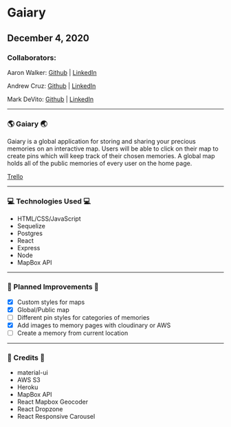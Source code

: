 # Gaiary

## December 4, 2020

### Collaborators:

Aaron Walker: [Github](https://github.com/ItinerantMonolith) | [LinkedIn](https://www.linkedin.com/in/walker-aaron/)

Andrew Cruz: [Github](https://github.com/ajdat10) | [LinkedIn](https://www.linkedin.com/in/andrew-j-cruz/)

Mark DeVito: [Github](https://github.com/markdv123) | [LinkedIn](https://www.linkedin.com/in/markdv123/)

***

### :earth_americas: Gaiary :earth_asia:

Gaiary is a global application for storing and sharing your precious memories on an interactive map. Users will be able to click on their map to create pins which will keep track of their chosen memories. A global map holds all of the public memories of every user on the home page.

[Trello](https://trello.com/b/QEtAsDHy/project3-the-unnamed)
***

### :computer: Technologies Used :computer:

* HTML/CSS/JavaScript
* Sequelize
* Postgres
* React
* Express
* Node
* MapBox API
***

### :memo: Planned Improvements :memo:
- [x] Custom styles for maps
- [x] Global/Public map
- [ ] Different pin styles for categories of memories
- [x] Add images to memory pages with cloudinary or AWS
- [ ] Create a memory from current location
***

### :movie_camera: Credits :movie_camera:
* material-ui
* AWS S3
* Heroku
* MapBox API
* React Mapbox Geocoder
* React Dropzone
* React Responsive Carousel
